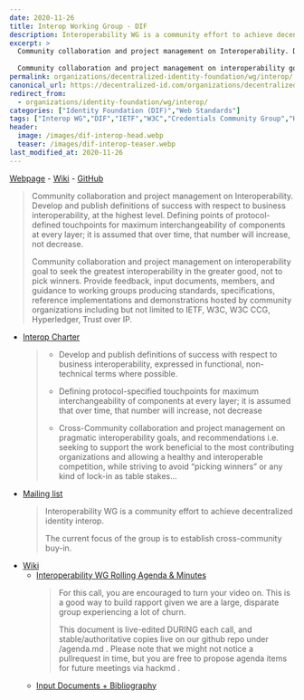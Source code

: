 ```yaml
---
date: 2020-11-26
title: Interop Working Group - DIF 
description: Interoperability WG is a community effort to achieve decentralized identity interop.
excerpt: >
  Community collaboration and project management on Interoperability. Develop and publish definitions of success with respect to business interoperability, at the highest level. Defining points of protocol-defined touchpoints for maximum interchangeability of components at every layer; it is assumed that over time, that number will increase, not decrease. 
    
  Community collaboration and project management on interoperability goal to seek the greatest interoperability in the greater good, not to pick winners. Provide feedback, input documents, members, and guidance to working groups producing  standards, specifications, reference implementations and demonstrations hosted by community organizations including but not limited to IETF, W3C, W3C CCG, Hyperledger, Trust over IP.
permalink: organizations/decentralized-identity-foundation/wg/interop/
canonical_url: https://decentralized-id.com/organizations/decentralized-identity-foundation/wg/interop/
redirect_from: 
  - organizations/identity-foundation/wg/interop/
categories: ["Identity Foundation (DIF)","Web Standards"]
tags: ["Interop WG","DIF","IETF","W3C","Credentials Community Group","Hyperledger","Trust over IP"]
header:
  image: /images/dif-interop-head.webp
  teaser: /images/dif-interop-teaser.webp
last_modified_at: 2020-11-26
---
```


[Webpage](https://identity.foundation/interop/) - [Wiki](https://www.notion.so/dif/Interoperability-WG-a42995c37e2a4511a10aea96cdbccc38) - [GitHub](https://github.com/decentralized-identity/interoperability)

> Community collaboration and project management on Interoperability. Develop and publish definitions of success with respect to business interoperability, at the highest level. Defining points of protocol-defined touchpoints for maximum interchangeability of components at every layer; it is assumed that over time, that number will increase, not decrease. 
> 
> Community collaboration and project management on interoperability goal to seek the greatest interoperability in the greater good, not to pick winners. Provide feedback, input documents, members, and guidance to working groups producing  standards, specifications, reference implementations and demonstrations hosted by community organizations including but not limited to IETF, W3C, W3C CCG, Hyperledger, Trust over IP.
                  
* [Interop Charter](https://docs.google.com/document/d/1a01GQVtZB7tDVcm9avS8zuYPHQzEEDtTOEh4Bqu-8Bs/edit)
  > - Develop and publish definitions of success with respect to business interoperability, expressed in functional, non-technical terms where possible.
  > 
  > - Defining protocol-specified touchpoints for maximum interchangeability of components at every layer; it is assumed that over time, that number will increase, not decrease
  > 
  > - Cross-Community collaboration and project management on pragmatic interoperability goals, and recommendations i.e.  seeking to support the work beneficial to the most contributing organizations and allowing a healthy and interoperable competition, while striving to avoid “picking winners” or any kind of lock-in as table stakes...
* [Mailing list](https://dif.groups.io/g/interop-wg/)
  > Interoperability WG is a community effort to achieve decentralized identity interop.
  > 
  > The current focus of the group is to establish cross-community buy-in.
- [Wiki](https://www.notion.so/dif/Interoperability-WG-a42995c37e2a4511a10aea96cdbccc38)
  * [Interoperability WG Rolling Agenda & Minutes](https://github.com/decentralized-identity/interoperability/blob/master/agenda.md)
    > For this call, you are encouraged to turn your video on. This is a good way to build rapport given we are a large, disparate group experiencing a lot of churn.
    > 
    > This document is live-edited DURING each call, and stable/authoritative copies live on our github repo under /agenda.md . Please note that we might not notice a pullrequest in time, but you are free to propose agenda items for future meetings via hackmd .
  * [Input Documents + Bibliography](https://www.notion.so/dif/be6763341a014d248f655aea187d7890)
